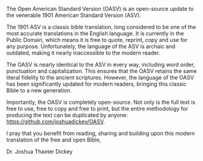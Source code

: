 The Open American Standard Version (OASV) is an open-source update to the venerable 1901 American Standard Version (ASV).

The 1901 ASV is a classic bible translation, long considered to be one of the most accurate translations in the English language. It is currently in the Public Domain, which means it is free to quote, reprint, copy and use for any purpose. Unfortunately, the language of the ASV is archaic and outdated, making it nearly inaccessible to the modern reader.

The OASV is nearly identical to the ASV in every way, including word order, punctuation and capitalization. This ensures that the OASV retains the same literal fidelity to the ancient scriptures. However, the language of the OASV has been significantly updated for modern readers, bringing this classic Bible to a new generation.

Importantly, the OASV is completely open-source. Not only is the full text is free to use, free to copy and free to print, but the entire methodology for producing the text can be duplicated by anyone: https://github.com/joshuadickey/OASV.

I pray that you benefit from reading, sharing and building upon this modern translation of the free and open Bible,

Dr. Joshua Thaxter Dickey
